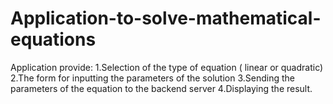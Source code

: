 # Application-to-solve-mathematical-equations
Application provide:
1.Selection of the type of equation ( linear or quadratic)
2.The form for inputting the parameters of the solution
3.Sending the parameters of the equation to the backend server
4.Displaying the result.
